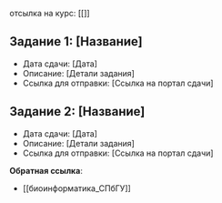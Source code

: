 
отсылка на курс: [[]]
## Задание 1: [Название]
- Дата сдачи: [Дата]
- Описание: [Детали задания]
- Ссылка для отправки: [Ссылка на портал сдачи]

## Задание 2: [Название]
- Дата сдачи: [Дата]
- Описание: [Детали задания]
- Ссылка для отправки: [Ссылка на портал сдачи]

**Обратная ссылка**:
- [[биоинформатика_СПбГУ]]